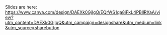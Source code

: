 Slides are here:
https://www.canva.com/design/DAEXk0GjIgQ/EQrWS1qa8iFkL4PBllRXaA/view?utm_content=DAEXk0GjIgQ&utm_campaign=designshare&utm_medium=link&utm_source=sharebutton